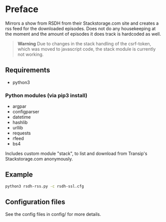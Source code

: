 # Preface

Mirrors a show from RSDH from their Stackstorage.com site and creates a rss feed for the downloaded episodes.
Does not do any housekeeping at the moment and the amount of episodes it does track is hardcoded as well.


> **Warning**
> Due to changes in the stack handling of the csrf-token, which was moved to javascript code, the stack module is currently not working.


## Requirements

- python3

### Python modules (via pip3 install)

- argpar
- configparser
- datetime
- hashlib
- urllib
- requests
- rfeed
- bs4

Includes custom module "stack", to list and download from Transip's Stackstorage.com anonymously.

## Example

```bash
python3 rsdh-rss.py -c rsdh-ssl.cfg
```

## Configuration files

See the config files in config/ for more details.
